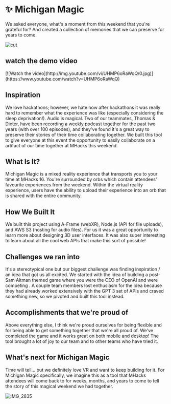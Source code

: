# ✨ Michigan Magic

We asked everyone, what's a moment from this weekend that you're grateful for? And created a collection of memories that we can preserve for years to come.

![cut](https://github.com/sampoder/michigan-magic/assets/39828164/4d98ebee-0f9f-4c18-9ef2-c30287d5a78f)

<h2>watch the demo video</h2>
[![Watch the video](http://img.youtube.com/vi/UHMP6oRaWqQ/0.jpg)](https://www.youtube.com/watch?v=UHMP6oRaWqQ)

<h2>Inspiration</h2>

We love hackathons; however, we hate how after hackathons it was really hard to remember what the experience was like (especially considering the sleep deprivation!). Audio is magical. Two of our teammates, Thomas & Dieter, have been recording a weekly podcast together for the past two years (with over 100 episodes), and they've found it's a great way to preserve their stories of their time collaborating together. We built this tool to give everyone at this event the opportunity to easily collaborate on a artifact of our time together at MHacks this weekend.

<h2>What Is It?</h2>

<p>Michigan Magic is a mixed reality experience that transports you to your time at MHacks 16. You're surrounded by orbs which contain attendees' favourite experiences from the weekend. Within the virtual reality experience, users have the ability to upload their experience into an orb that is shared with the entire community.</p>

<h2>How We Built It</h2>

<p>We built this project using A-Frame (webXR), Node.js (API for file uploads), and AWS S3 (hosting for audio files). For us it was a great opportunity to learn more about designing 3D user interfaces. It was also super interesting to learn about all the cool web APIs that make this sort of possible!</p>

<h2>Challenges we ran into</h2>

<p>It's a stereotypical one but our biggest challenge was finding inspiration / an idea that got us all excited. We started with the idea of building a post-Sam Altman themed game where you were the CEO of OpenAI and were competing . A couple team members lost enthusiasm for the idea because they had already worked extensively with the GPT 3 set of APIs and craved something new, so we pivoted and built this tool instead.</p>

<h2>Accomplishments that we're proud of</h2>

Above everything else, I think we're proud ourselves for being flexible and for being able to get something together that we're all proud of. We've completed the game and it works great on both mobile and desktop! The tool brought a lot of joy to our team and to other teams who have tried it.

<h2>What's next for Michigan Magic</h2>

<p>Time will tell... but we definitely love VR and want to keep building for it. For Michigan Magic specifically, we imagine this as a tool that MHacks attendees will come back to for weeks, months, and years to come to tell the story of this magical weekend we had together.</p>

![IMG_2835](https://github.com/sampoder/michigan-magic/assets/39828164/5e3eb26f-2d56-41ca-b82b-ec21feda42c1)
